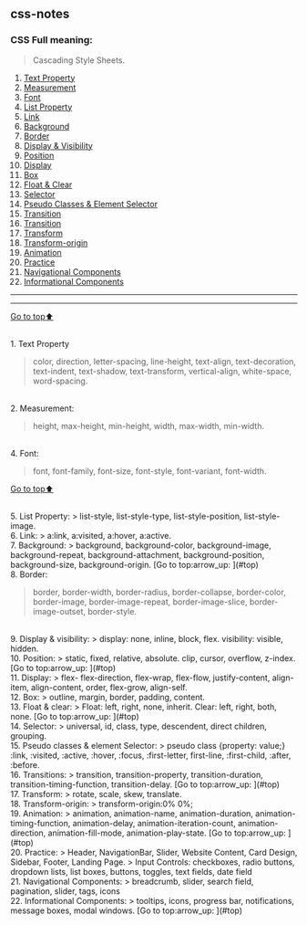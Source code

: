 <a name="top"></a>
## css-notes

### CSS Full meaning:

> Cascading Style Sheets.

1. [Text Property](#text-property)
1. [Measurement](#measurement)
1. [Font](#font)
1. [List Property](#list-property)
1. [Link](#link)
1. [Background](#background)
1. [Border](#border)
1. [Display & Visibility](#display-visibility)
1. [Position](#position)
1. [Display](#display)
1. [Box](#box)
1. [Float & Clear](#float-clear)
1. [Selector](#selector)
1. [Pseudo Classes & Element Selector](#psedudo-Classes)
1. [Transition](#transition)
1. [Transition](#transition)
1. [Transform](#transform)
1. [Transform-origin](#transform-origin)
1. [Animation](#animation)
1. [Practice](#practice)
1. [Navigational Components](#navigational-components)
1. [Informational Components](#Informational-Components)
---
***

[Go to top:arrow_up: ](#top)

<br/>
1. Text Property

<a name="Property"></a>

  > color, direction, letter-spacing, line-height, text-align, text-decoration, text-indent, text-shadow, text-transform, vertical-align, white-space, word-spacing.

<br/>
2. Measurement:

<a name="measurement"></a>

  > height, max-height, min-height, width, max-width, min-width.

<br/>
4. Font:

<a name="font"></a>

  > font, font-family, font-size, font-style, font-variant, font-width.

[Go to top:arrow_up: ](#top)

<br/>
5. List Property:
<a name="list-property"></a>
  > list-style, list-style-type, list-style-position, list-style-image.

<br/>
6. Link:
<a name="link"></a>
  > a:link, a:visited, a:hover, a:active.

<br/>
7. Background:
<a name="background"></a>
  > background, background-color, background-image, background-repeat, background-attachment, background-position, background-size, background-origin.
[Go to top:arrow_up: ](#top)

<br/>
8. Border:
<a name="border"></a>

  > border, border-width, border-radius, border-collapse, border-color, border-image, border-image-repeat, border-image-slice, border-image-outset, border-style.

<br/>
9. Display & visibility:
<a name="display-visibility"></a>
  > display: none, inline, block, flex. visibility: visible, hidden.

<br/>
10. Position:
<a name="position"></a>
  > static, fixed, relative, absolute. clip, cursor, overflow, z-index.
[Go to top:arrow_up: ](#top)

<br/>
11. Display:
<a name="display"></a>
  > flex- flex-direction, flex-wrap, flex-flow, justify-content, align-item, align-content, order, flex-grow, align-self.

<br/>
12. Box:
<a name="box"></a>
  > outline, margin, border, padding, content.

<br/>
13. Float & clear:
<a name="float-clear"></a>
  > Float: left, right, none, inherit. Clear: left, right, both, none.
[Go to top:arrow_up: ](#top)

<br/>
14. Selector:
<a name="selector"></a>
> universal, id, class, type, descendent, direct children, grouping.

<br/>
15. Pseudo classes & element Selector:
<a name="pseudo-classes"></a>
  > pseudo class {property: value;} :link, :visited, :active, :hover, :focus, :first-letter, first-line, :first-child, :after, :before.

<br/>
16. Transitions:
<a name="transition"></a>
  > transition, transition-property, transition-duration, transition-timing-function, transition-delay.
[Go to top:arrow_up: ](#top)

<br/>
17. Transform:
<a name="transform"></a>
  > rotate, scale, skew, translate.

<br/>
18. Transform-origin:
<a name="transform-origin"></a>
  > transform-origin:0% 0%;

<br/>
19. Animation:
<a name="animation"></a>
  > animation, animation-name, animation-duration, animation-timing-function, animation-delay, animation-iteration-count, animation-direction, animation-fill-mode, animation-play-state.
[Go to top:arrow_up: ](#top)

<br/>
20. Practice:
<a name="practice"></a>
  > Header, NavigationBar, Slider, Website Content, Card Design, Sidebar, Footer, Landing Page.
  > Input Controls: checkboxes, radio buttons, dropdown lists, list boxes, buttons, toggles, text fields, date field

<br/>
21. Navigational Components:
<a name="navigation-components"></a>
  > breadcrumb, slider, search field, pagination, slider, tags, icons

<br/>
22. Informational Components:
<a name="informational-components"></a>
  > tooltips, icons, progress bar, notifications, message boxes, modal windows.
[Go to top:arrow_up: ](#top)
